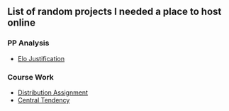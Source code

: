 ## List of random projects I needed a place to host online

### PP Analysis
* [Elo Justification](/elojust.html)

### Course Work
* [Distribution Assignment](/density.html)
* [Central Tendency](/w9ct.html)
